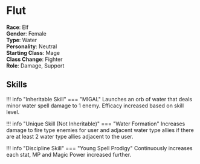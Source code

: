 # Flut

**Race**: Elf  
**Gender**: Female  
**Type**: Water  
**Personality**: Neutral  
**Starting Class**: Mage  
**Class Change**: Fighter  
**Role**: Damage, Support

## Skills

!!! info "Inheritable Skill"
    === "MIGAL"
        Launches an orb of water that deals minor water spell damage to 1 enemy. Efficacy increased based on skill level.

!!! info "Unique Skill (Not Inheritable)"
    === "Water Formation"
        Increases damage to fire type enemies for user and adjacent water type allies if there are at least 2 water type allies adjacent to the user.

!!! info "Discipline Skill"
    === "Young Spell Prodigy"
        Continuously increases each stat, MP and Magic Power increased further.